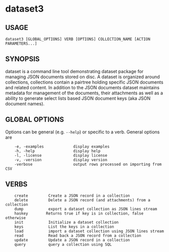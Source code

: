 dataset3
========

USAGE
-----

	dataset3 [GLOBAL_OPTIONS] VERB [OPTIONS] COLLECTION_NAME [ACTION PARAMETERS...]

SYNOPSIS
--------

dataset is a command line tool demonstrating dataset package for 
managing JSON documents stored on disc. A dataset is organized 
around collections, collections contain a pairtree holding specific 
JSON documents and related content.  In addition to the JSON 
documents dataset maintains metadata for management of the 
documents, their attachments as well as a ability to generate 
select lists based JSON document keys (aka JSON document names).

GLOBAL OPTIONS
--------------

Options can be general (e.g. `--help`) or specific to a verb.
General options are

~~~
    -e, -examples             display examples
    -h, -help                 display help
    -l, -license              display license
    -v, -version              display version
    -verbose                  output rows processed on importing from CSV
~~~


VERBS
-----

~~~
    create         Create a JSON record in a collection
    delete         Delete a JSON record (and attachments) from a collection
    dump           export a dataset collection as JSON lines stream
    haskey        Returns true if key is in collection, false otherwise
    init           Initialize a dataset collection
    keys           List the keys in a collection
    load           import a dataset collection using JSON lines stream
    read           Read back a JSON record from a collection
    update         Update a JSON record in a collection
    query          query a collection using SQL
~~~


